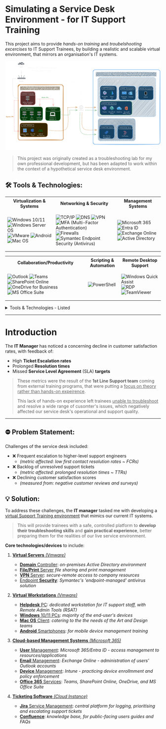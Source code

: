 # Simulating a Service Desk Environment - for IT Support Training 

This project aims to provide *hands-on training* and *troubelshooting excercises* to IT Support Trainees, by building a realistic and scalable virtual environment, that mirrors an organisation's IT systems.

![Diagram](IMG_Virtual-Infra-Diagram.png)

> This project was originally created as a troubleshooting lab for my own professional development, but  has been adapted to work within the context of a hypothetical service desk environment.

## 🛠 Tools & Technologies:

<table> <tr> <th>Virtualization & Systems</th> <th>Networking & Security</th> <th>Management Systems</th> </tr> <tr> <td> <p align="left"> <img src="https://cdn.worldvectorlogo.com/logos/microsoft-windows-11.svg" alt="Windows 10/11" title="Windows 10/11" width="40" height="48"> <img src="https://cdn.worldvectorlogo.com/logos/windows-server-2.svg" alt="Windows Server OS" title="Windows Server OS" width="40" height="48"> <img src="https://www.svgrepo.com/show/448257/vmware.svg" alt="VMware" title="VMware" width="48" height="48"> <img src="https://cdn.worldvectorlogo.com/logos/android-logomark.svg" alt="Android" title="Android" width="48" height="48"> <img src="https://cdn.worldvectorlogo.com/logos/macos.svg" alt="Mac OS" title="Mac OS" width="50" height="48"> </p> </td> <td> <p align="left"> <img src="https://visualpharm.com/assets/607/Web%20Address-595b40b75ba036ed117d9e75.svg" alt="TCP/IP" title="TCP/IP" title="TCP/IP" width="48" height="48"> <img src="https://symbols.getvecta.com/stencil_28/34_dns.c3424055dc.svg" alt="DNS" title="DNS" title="DNS" width="48" height="48"> <img src="https://www.techopedia.com/wp-content/uploads/2023/08/VPN.svg" alt="VPN" title="VPN" title="VPN" width="48" height="48"> <img src="https://symbols.getvecta.com/stencil_23/18_iam-mfa-token.77039742f8.svg" alt="MFA (Multi-Factor Authentication)" title="MFA (Multi-Factor Authentication)" width="48" height="48"> <img src="https://www.svgrepo.com/show/444385/gui-firewall.svg" alt="Firewalls" title="Firewalls" width="48" height="48">  <img src="https://cdn.worldvectorlogo.com/logos/symantec-logo10.svg" alt="Symantec Endpoint Security (Antivirus)" title="Symantec Endpoint Security (Antivirus)" width="100" height="48"> </p> </td> <td> <p align="left"> <img src="https://cdn.worldvectorlogo.com/logos/Microsoft-365.svg" alt="Microsoft 365" title="Microsoft 365" title="Microsoft 365" width="48" height="48"> <img src="https://cdn.worldvectorlogo.com/logos/azure-active-directory.svg" alt="Entra ID" title="Entra ID" title="Entra ID" width="48" height="48"> <img src="https://cdn.worldvectorlogo.com/logos/microsoft-exchange.svg" alt="Exchange Online" title="Exchange Online" title="Exchange Online" width="48" height="48"> <img src="https://cdn.worldvectorlogo.com/logos/active-directory-1.svg" alt="Active Directory" title="Active Directory" title="Active Directory" width="130" height="48"> </tr> </table> 

<table> <tr> <th>Collaboration/Productivity</th> <th>Scripting & Automation</th> <th>Remote Desktop Support</th> </tr> <tr> <td> <p align="left"> <img src="https://cdn.worldvectorlogo.com/logos/outlook-1.svg" alt="Outlook" title="Outlook" title="Outlook" width="48" height="48"> <img src="https://cdn.worldvectorlogo.com/logos/microsoft-teams-1.svg" alt="Teams" title="Teams" title="Teams" width="48" height="48"> <img src="https://cdn.worldvectorlogo.com/logos/microsoft-sharepoint.svg" alt="SharePoint Online" title="SharePoint Online" title="SharePoint Online" width="48" height="48"> <img src="https://cdn.worldvectorlogo.com/logos/onedrive-1.svg" alt="OneDrive for Business" title="OneDrive for Business" title="OneDrive for Business" width="48" height="48"> <img src="https://cdn.worldvectorlogo.com/logos/office-2.svg" alt="MS Office Suite" title="MS Office Suite" title="MS Office Suite" width="48" height="48"> </p> </td> <td> <p align="left"> <img src="https://cdn.worldvectorlogo.com/logos/powershell.svg" alt="PowerShell" title="PowerShell" title="PowerShell" width="48" height="48"> </p> </td> <td> <p align="left"> <img src="https://www.svgrepo.com/show/366419/remote-desktop.svg" alt="Windows Quick Assist" title="Windows Quick Assist" title="Windows Quick Assist" width="48" height="48"> <img src="https://www.svgrepo.com/show/331746/rdp-remoteing-file.svg" alt="RDP" title="RDP" title="RDP" width="48" height="48"> <img src="https://cdn.worldvectorlogo.com/logos/team-viewer.svg" alt="TeamViewer" title="TeamViewer" title="TeamViewer" width="125" height="48"> </tr> </table> 

<details><summary>Tools & Technologies - Listed</summary>
  
- <ins>**Virtualization & Systems:**</ins> `VMware` , `Windows 10/11` , Windows `Server OS` , `Mac OS` , `Android`
- <ins>**Networking & Security:**</ins> `TCP/IP` , `DNS/DHCP` , `VPN` , `Symantec` Endpoint Security (Antivirus)
- <ins>**Management Systems:**</ins> `Microsoft 365/Entra ID` , `Active Directory` , `Exchange` Online , `Intune` (MDM)
- <ins>**Collaboration/Productivity:**</ins> `Outlook` , `Teams` , `SharePoint` Online , `OneDrive` , `MS Office` Suite
- <ins>**Scripting/Automation:**</ins> `PowerShell`
- <ins>**Remote Support:**</ins> `TeamViewer` , `Quick Assist` , `RSAT` , `RDP`
- <ins>**Ticketing System:**</ins> `Jira` Service Management
- <ins>**Documentation:**</ins> Project Writing (markdown/HTML) , Diagramming , Troubleshooting Instructions , Support Guides , Video Tutorials

</details>

---

# Introduction

The **IT Manager** has noticed a concerning decline in customer satisfaction rates, with feedback of: 
- High **Ticket Escalation rates**
- Prolonged **Resolution times**
- Missed **Service Level Agreement** (SLA) **targets**

> These metrics were the result of the **1st Line Support team** coming from external training programs, that were putting a <ins>focus on theory rather than hands-on expeirence</ins>.
>
> This lack of hands-on experience left trainees <ins>unable to troubleshoot</ins> and resolve a wide range of cusomter's issues, which negatively affected our service desk's operational and support quality.

---

## ⛔ Problem Statement:
Challenges of the service desk included:

- ❌ Frequent escalation to higher-level support engineers
  - *(metric affected: low first contact resolution rates ~ FCRs)*
- ❌ Backlog of unresolved support tickets
  - *(metric affected: prolonged resolution times ~ TTRs)*
- ❌ Declining customer satisfaction scores
  - *(measured from: negative customer reviews and surveys)*

## 💡 Solution:

To address these challenges, the **IT manager** tasked me with developing a <ins>virtual Support Training environment</ins> that mimics our current IT systems.

> This will provide trainees with a safe, controlled platform to **develop their troubleshooting skills** and **gain practical experience**, better preparing them for the realities of our live service environment.

**Core technologies/devices** to include:

1. <ins>**Virtual Servers** *(Vmware)*</ins>  

   - <ins>**Domain** Controller</ins>: *on-premises Active Directory environment*
   - <ins>**File/Print** Server</ins> *file sharing and print management*
   - <ins>**VPN** Server</ins>: *secure-remote access to company resources*
   - <ins>Endpoint **Security**</ins>: *Symantec's 'endpoint-managed' antivirus solution*

2. <ins>**Virtual Workstations** *(Vmware)*</ins>   

   - <ins>**Helpdesk** PC</ins>: *dedicated workstation for IT support staff, with Remote Admin Tools (RSAT)*
   - <ins>**Windows** 10/11 PCs</ins>: *majority of the end-user's devices*
   - <ins>**Mac OS** Client</ins>: *catering to the the needs of the Art and Design teams*
   - <ins>**Android** Smartphones</ins>: *for mobile device management training*

3. <ins>**Cloud-based Management Systems** *(Microsoft 365)*</ins>   

   - <ins>**User** Management</ins>: *Microsoft 365/Entra ID - access management to resources/applications*
   - <ins>**Email** Management</ins>: *Exchange Online - administration of users' Outlook accounts*
   - <ins>**Device** Management</ins>: *Intune - practicing device enrollmment and policy enforcement*
   - <ins>**Office 365** Services</ins>: *Teams, SharePoint Online, OneDrive, and MS Office Suite*

4. <ins>**Ticketing Software** *(Cloud Instance)*</ins>

   - <ins>**Jira** Service Management</ins>: *central platform for logging, prioritising and escalating support tickets*
   - <ins>**Confluence**</ins>: *knowledge base, for public-facing users guides and FAQs*


